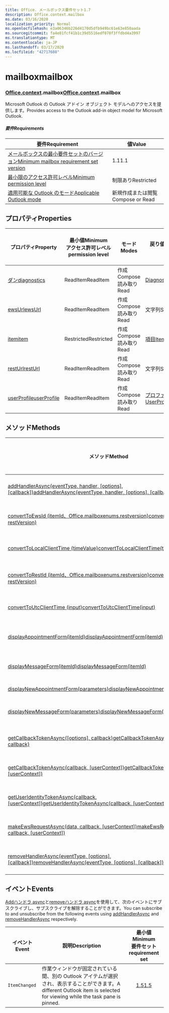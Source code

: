```yaml
---
title: Office. メールボックス要件セット1.7
description: Office.context.mailbox
ms.date: 03/16/2020
localization_priority: Normal
ms.openlocfilehash: e3a06346b226d4170d5dfb949bc61e63e850aada
ms.sourcegitcommit: fa4e81fcf41b1c39d5516edf078f3ffdbd4a3997
ms.translationtype: MT
ms.contentlocale: ja-JP
ms.lasthandoff: 03/17/2020
ms.locfileid: "42717608"
---
```

# <a name="mailbox"></a><span data-ttu-id="51413-103">mailbox</span><span class="sxs-lookup"><span data-stu-id="51413-103">mailbox</span></span>

### <a name="officecontextmailbox"></a><span data-ttu-id="51413-104">[Office](office.md)[.context](office.context.md).mailbox</span><span class="sxs-lookup"><span data-stu-id="51413-104">[Office](office.md)[.context](office.context.md).mailbox</span></span>

<span data-ttu-id="51413-105">Microsoft Outlook の Outlook アドイン オブジェクト モデルへのアクセスを提供します。</span><span class="sxs-lookup"><span data-stu-id="51413-105">Provides access to the Outlook add-in object model for Microsoft Outlook.</span></span>

##### <a name="requirements"></a><span data-ttu-id="51413-106">要件</span><span class="sxs-lookup"><span data-stu-id="51413-106">Requirements</span></span>

|<span data-ttu-id="51413-107">要件</span><span class="sxs-lookup"><span data-stu-id="51413-107">Requirement</span></span>| <span data-ttu-id="51413-108">値</span><span class="sxs-lookup"><span data-stu-id="51413-108">Value</span></span>|
|---|---|
|[<span data-ttu-id="51413-109">メールボックスの最小要件セットのバージョン</span><span class="sxs-lookup"><span data-stu-id="51413-109">Minimum mailbox requirement set version</span></span>](../../requirement-sets/outlook-api-requirement-sets.md)| <span data-ttu-id="51413-110">1.1</span><span class="sxs-lookup"><span data-stu-id="51413-110">1.1</span></span>|
|[<span data-ttu-id="51413-111">最小限のアクセス許可レベル</span><span class="sxs-lookup"><span data-stu-id="51413-111">Minimum permission level</span></span>](../../../outlook/understanding-outlook-add-in-permissions.md)| <span data-ttu-id="51413-112">制限あり</span><span class="sxs-lookup"><span data-stu-id="51413-112">Restricted</span></span>|
|[<span data-ttu-id="51413-113">適用可能な Outlook のモード</span><span class="sxs-lookup"><span data-stu-id="51413-113">Applicable Outlook mode</span></span>](../../../outlook/outlook-add-ins-overview.md#extension-points)| <span data-ttu-id="51413-114">新規作成または閲覧</span><span class="sxs-lookup"><span data-stu-id="51413-114">Compose or Read</span></span>|

## <a name="properties"></a><span data-ttu-id="51413-115">プロパティ</span><span class="sxs-lookup"><span data-stu-id="51413-115">Properties</span></span>

| <span data-ttu-id="51413-116">プロパティ</span><span class="sxs-lookup"><span data-stu-id="51413-116">Property</span></span> | <span data-ttu-id="51413-117">最小値</span><span class="sxs-lookup"><span data-stu-id="51413-117">Minimum</span></span><br><span data-ttu-id="51413-118">アクセス許可レベル</span><span class="sxs-lookup"><span data-stu-id="51413-118">permission level</span></span> | <span data-ttu-id="51413-119">モード</span><span class="sxs-lookup"><span data-stu-id="51413-119">Modes</span></span> | <span data-ttu-id="51413-120">戻り値の種類</span><span class="sxs-lookup"><span data-stu-id="51413-120">Return type</span></span> | <span data-ttu-id="51413-121">最小値</span><span class="sxs-lookup"><span data-stu-id="51413-121">Minimum</span></span><br><span data-ttu-id="51413-122">要件セット</span><span class="sxs-lookup"><span data-stu-id="51413-122">requirement set</span></span> |
|---|---|---|---|:---:|
| [<span data-ttu-id="51413-123">ダン</span><span class="sxs-lookup"><span data-stu-id="51413-123">diagnostics</span></span>](/javascript/api/outlook/office.mailbox?view=outlook-js-1.7#diagnostics) | <span data-ttu-id="51413-124">ReadItem</span><span class="sxs-lookup"><span data-stu-id="51413-124">ReadItem</span></span> | <span data-ttu-id="51413-125">作成</span><span class="sxs-lookup"><span data-stu-id="51413-125">Compose</span></span><br><span data-ttu-id="51413-126">読み取り</span><span class="sxs-lookup"><span data-stu-id="51413-126">Read</span></span> | [<span data-ttu-id="51413-127">Diagnostics</span><span class="sxs-lookup"><span data-stu-id="51413-127">Diagnostics</span></span>](/javascript/api/outlook/office.diagnostics?view=outlook-js-1.7) | [<span data-ttu-id="51413-128">1.1</span><span class="sxs-lookup"><span data-stu-id="51413-128">1.1</span></span>](../requirement-set-1.1/outlook-requirement-set-1.1.md) |
| [<span data-ttu-id="51413-129">ewsUrl</span><span class="sxs-lookup"><span data-stu-id="51413-129">ewsUrl</span></span>](/javascript/api/outlook/office.mailbox?view=outlook-js-1.7#ewsurl) | <span data-ttu-id="51413-130">ReadItem</span><span class="sxs-lookup"><span data-stu-id="51413-130">ReadItem</span></span> | <span data-ttu-id="51413-131">作成</span><span class="sxs-lookup"><span data-stu-id="51413-131">Compose</span></span><br><span data-ttu-id="51413-132">読み取り</span><span class="sxs-lookup"><span data-stu-id="51413-132">Read</span></span> | <span data-ttu-id="51413-133">文字列</span><span class="sxs-lookup"><span data-stu-id="51413-133">String</span></span> | [<span data-ttu-id="51413-134">1.1</span><span class="sxs-lookup"><span data-stu-id="51413-134">1.1</span></span>](../requirement-set-1.1/outlook-requirement-set-1.1.md) |
| [<span data-ttu-id="51413-135">item</span><span class="sxs-lookup"><span data-stu-id="51413-135">item</span></span>](office.context.mailbox.item.md) | <span data-ttu-id="51413-136">Restricted</span><span class="sxs-lookup"><span data-stu-id="51413-136">Restricted</span></span> | <span data-ttu-id="51413-137">作成</span><span class="sxs-lookup"><span data-stu-id="51413-137">Compose</span></span><br><span data-ttu-id="51413-138">読み取り</span><span class="sxs-lookup"><span data-stu-id="51413-138">Read</span></span> | [<span data-ttu-id="51413-139">項目</span><span class="sxs-lookup"><span data-stu-id="51413-139">Item</span></span>](/javascript/api/outlook/office.item?view=outlook-js-1.7) | [<span data-ttu-id="51413-140">1.1</span><span class="sxs-lookup"><span data-stu-id="51413-140">1.1</span></span>](../requirement-set-1.1/outlook-requirement-set-1.1.md) |
| [<span data-ttu-id="51413-141">restUrl</span><span class="sxs-lookup"><span data-stu-id="51413-141">restUrl</span></span>](/javascript/api/outlook/office.mailbox?view=outlook-js-1.7#resturl) | <span data-ttu-id="51413-142">ReadItem</span><span class="sxs-lookup"><span data-stu-id="51413-142">ReadItem</span></span> | <span data-ttu-id="51413-143">作成</span><span class="sxs-lookup"><span data-stu-id="51413-143">Compose</span></span><br><span data-ttu-id="51413-144">読み取り</span><span class="sxs-lookup"><span data-stu-id="51413-144">Read</span></span> | <span data-ttu-id="51413-145">文字列</span><span class="sxs-lookup"><span data-stu-id="51413-145">String</span></span> | [<span data-ttu-id="51413-146">1.5</span><span class="sxs-lookup"><span data-stu-id="51413-146">1.5</span></span>](../requirement-set-1.5/outlook-requirement-set-1.5.md) |
| [<span data-ttu-id="51413-147">userProfile</span><span class="sxs-lookup"><span data-stu-id="51413-147">userProfile</span></span>](/javascript/api/outlook/office.mailbox?view=outlook-js-1.7#userprofile) | <span data-ttu-id="51413-148">ReadItem</span><span class="sxs-lookup"><span data-stu-id="51413-148">ReadItem</span></span> | <span data-ttu-id="51413-149">作成</span><span class="sxs-lookup"><span data-stu-id="51413-149">Compose</span></span><br><span data-ttu-id="51413-150">読み取り</span><span class="sxs-lookup"><span data-stu-id="51413-150">Read</span></span> | [<span data-ttu-id="51413-151">プロファイル</span><span class="sxs-lookup"><span data-stu-id="51413-151">UserProfile</span></span>](/javascript/api/outlook/office.userprofile?view=outlook-js-1.7) | [<span data-ttu-id="51413-152">1.1</span><span class="sxs-lookup"><span data-stu-id="51413-152">1.1</span></span>](../requirement-set-1.1/outlook-requirement-set-1.1.md) |

## <a name="methods"></a><span data-ttu-id="51413-153">メソッド</span><span class="sxs-lookup"><span data-stu-id="51413-153">Methods</span></span>

| <span data-ttu-id="51413-154">メソッド</span><span class="sxs-lookup"><span data-stu-id="51413-154">Method</span></span> | <span data-ttu-id="51413-155">最小値</span><span class="sxs-lookup"><span data-stu-id="51413-155">Minimum</span></span><br><span data-ttu-id="51413-156">アクセス許可レベル</span><span class="sxs-lookup"><span data-stu-id="51413-156">permission level</span></span> | <span data-ttu-id="51413-157">モード</span><span class="sxs-lookup"><span data-stu-id="51413-157">Modes</span></span> | <span data-ttu-id="51413-158">最小値</span><span class="sxs-lookup"><span data-stu-id="51413-158">Minimum</span></span><br><span data-ttu-id="51413-159">要件セット</span><span class="sxs-lookup"><span data-stu-id="51413-159">requirement set</span></span> |
|---|---|---|:---:|
| <span data-ttu-id="51413-160">[addHandlerAsync(eventType, handler, [options], [callback])](/javascript/api/outlook/office.mailbox?view=outlook-js-1.7#addhandlerasync-eventtype--handler--options--callback-)</span><span class="sxs-lookup"><span data-stu-id="51413-160">[addHandlerAsync(eventType, handler, [options], [callback])](/javascript/api/outlook/office.mailbox?view=outlook-js-1.7#addhandlerasync-eventtype--handler--options--callback-)</span></span> | <span data-ttu-id="51413-161">ReadItem</span><span class="sxs-lookup"><span data-stu-id="51413-161">ReadItem</span></span> | <span data-ttu-id="51413-162">作成</span><span class="sxs-lookup"><span data-stu-id="51413-162">Compose</span></span><br><span data-ttu-id="51413-163">読み取り</span><span class="sxs-lookup"><span data-stu-id="51413-163">Read</span></span> | [<span data-ttu-id="51413-164">1.5</span><span class="sxs-lookup"><span data-stu-id="51413-164">1.5</span></span>](../requirement-set-1.5/outlook-requirement-set-1.5.md) |
| [<span data-ttu-id="51413-165">convertToEwsId (itemId、Office.mailboxenums.restversion)</span><span class="sxs-lookup"><span data-stu-id="51413-165">convertToEwsId(itemId, restVersion)</span></span>](/javascript/api/outlook/office.mailbox?view=outlook-js-1.7#converttoewsid-itemid--restversion-) | <span data-ttu-id="51413-166">Restricted</span><span class="sxs-lookup"><span data-stu-id="51413-166">Restricted</span></span> | <span data-ttu-id="51413-167">作成</span><span class="sxs-lookup"><span data-stu-id="51413-167">Compose</span></span><br><span data-ttu-id="51413-168">読み取り</span><span class="sxs-lookup"><span data-stu-id="51413-168">Read</span></span> | [<span data-ttu-id="51413-169">1.3</span><span class="sxs-lookup"><span data-stu-id="51413-169">1.3</span></span>](../requirement-set-1.3/outlook-requirement-set-1.3.md) |
| [<span data-ttu-id="51413-170">convertToLocalClientTime (timeValue)</span><span class="sxs-lookup"><span data-stu-id="51413-170">convertToLocalClientTime(timeValue)</span></span>](/javascript/api/outlook/office.mailbox?view=outlook-js-1.7#converttolocalclienttime-timevalue-) | <span data-ttu-id="51413-171">ReadItem</span><span class="sxs-lookup"><span data-stu-id="51413-171">ReadItem</span></span> | <span data-ttu-id="51413-172">作成</span><span class="sxs-lookup"><span data-stu-id="51413-172">Compose</span></span><br><span data-ttu-id="51413-173">読み取り</span><span class="sxs-lookup"><span data-stu-id="51413-173">Read</span></span> | [<span data-ttu-id="51413-174">1.1</span><span class="sxs-lookup"><span data-stu-id="51413-174">1.1</span></span>](../requirement-set-1.1/outlook-requirement-set-1.1.md) |
| [<span data-ttu-id="51413-175">convertToRestId (itemId、Office.mailboxenums.restversion)</span><span class="sxs-lookup"><span data-stu-id="51413-175">convertToRestId(itemId, restVersion)</span></span>](/javascript/api/outlook/office.mailbox?view=outlook-js-1.7#converttorestid-itemid--restversion-) | <span data-ttu-id="51413-176">Restricted</span><span class="sxs-lookup"><span data-stu-id="51413-176">Restricted</span></span> | <span data-ttu-id="51413-177">作成</span><span class="sxs-lookup"><span data-stu-id="51413-177">Compose</span></span><br><span data-ttu-id="51413-178">読み取り</span><span class="sxs-lookup"><span data-stu-id="51413-178">Read</span></span> | [<span data-ttu-id="51413-179">1.3</span><span class="sxs-lookup"><span data-stu-id="51413-179">1.3</span></span>](../requirement-set-1.3/outlook-requirement-set-1.3.md) |
| [<span data-ttu-id="51413-180">convertToUtcClientTime (input)</span><span class="sxs-lookup"><span data-stu-id="51413-180">convertToUtcClientTime(input)</span></span>](/javascript/api/outlook/office.mailbox?view=outlook-js-1.7#converttoutcclienttime-input-) | <span data-ttu-id="51413-181">ReadItem</span><span class="sxs-lookup"><span data-stu-id="51413-181">ReadItem</span></span> | <span data-ttu-id="51413-182">作成</span><span class="sxs-lookup"><span data-stu-id="51413-182">Compose</span></span><br><span data-ttu-id="51413-183">読み取り</span><span class="sxs-lookup"><span data-stu-id="51413-183">Read</span></span> | [<span data-ttu-id="51413-184">1.1</span><span class="sxs-lookup"><span data-stu-id="51413-184">1.1</span></span>](../requirement-set-1.1/outlook-requirement-set-1.1.md) |
| [<span data-ttu-id="51413-185">displayAppointmentForm(itemId)</span><span class="sxs-lookup"><span data-stu-id="51413-185">displayAppointmentForm(itemId)</span></span>](/javascript/api/outlook/office.mailbox?view=outlook-js-1.7#displayappointmentform-itemid-) | <span data-ttu-id="51413-186">ReadItem</span><span class="sxs-lookup"><span data-stu-id="51413-186">ReadItem</span></span> | <span data-ttu-id="51413-187">作成</span><span class="sxs-lookup"><span data-stu-id="51413-187">Compose</span></span><br><span data-ttu-id="51413-188">読み取り</span><span class="sxs-lookup"><span data-stu-id="51413-188">Read</span></span> | [<span data-ttu-id="51413-189">1.1</span><span class="sxs-lookup"><span data-stu-id="51413-189">1.1</span></span>](../requirement-set-1.1/outlook-requirement-set-1.1.md) |
| [<span data-ttu-id="51413-190">displayMessageForm(itemId)</span><span class="sxs-lookup"><span data-stu-id="51413-190">displayMessageForm(itemId)</span></span>](/javascript/api/outlook/office.mailbox?view=outlook-js-1.7#displaymessageform-itemid-) | <span data-ttu-id="51413-191">ReadItem</span><span class="sxs-lookup"><span data-stu-id="51413-191">ReadItem</span></span> | <span data-ttu-id="51413-192">作成</span><span class="sxs-lookup"><span data-stu-id="51413-192">Compose</span></span><br><span data-ttu-id="51413-193">読み取り</span><span class="sxs-lookup"><span data-stu-id="51413-193">Read</span></span> | [<span data-ttu-id="51413-194">1.1</span><span class="sxs-lookup"><span data-stu-id="51413-194">1.1</span></span>](../requirement-set-1.1/outlook-requirement-set-1.1.md) |
| [<span data-ttu-id="51413-195">displayNewAppointmentForm(parameters)</span><span class="sxs-lookup"><span data-stu-id="51413-195">displayNewAppointmentForm(parameters)</span></span>](/javascript/api/outlook/office.mailbox?view=outlook-js-1.7#displaynewappointmentform-parameters-) | <span data-ttu-id="51413-196">ReadItem</span><span class="sxs-lookup"><span data-stu-id="51413-196">ReadItem</span></span> | <span data-ttu-id="51413-197">読み取り</span><span class="sxs-lookup"><span data-stu-id="51413-197">Read</span></span> | [<span data-ttu-id="51413-198">1.1</span><span class="sxs-lookup"><span data-stu-id="51413-198">1.1</span></span>](../requirement-set-1.1/outlook-requirement-set-1.1.md) |
| [<span data-ttu-id="51413-199">displayNewMessageForm(parameters)</span><span class="sxs-lookup"><span data-stu-id="51413-199">displayNewMessageForm(parameters)</span></span>](/javascript/api/outlook/office.mailbox?view=outlook-js-1.7#displaynewmessageform-parameters-) | <span data-ttu-id="51413-200">ReadItem</span><span class="sxs-lookup"><span data-stu-id="51413-200">ReadItem</span></span> | <span data-ttu-id="51413-201">作成</span><span class="sxs-lookup"><span data-stu-id="51413-201">Compose</span></span><br><span data-ttu-id="51413-202">読み取り</span><span class="sxs-lookup"><span data-stu-id="51413-202">Read</span></span> | [<span data-ttu-id="51413-203">1.6</span><span class="sxs-lookup"><span data-stu-id="51413-203">1.6</span></span>](../requirement-set-1.6/outlook-requirement-set-1.6.md) |
| <span data-ttu-id="51413-204">[getCallbackTokenAsync([options], callback)](/javascript/api/outlook/office.mailbox?view=outlook-js-1.7#getcallbacktokenasync-options--callback-)</span><span class="sxs-lookup"><span data-stu-id="51413-204">[getCallbackTokenAsync([options], callback)](/javascript/api/outlook/office.mailbox?view=outlook-js-1.7#getcallbacktokenasync-options--callback-)</span></span> | <span data-ttu-id="51413-205">ReadItem</span><span class="sxs-lookup"><span data-stu-id="51413-205">ReadItem</span></span> | <span data-ttu-id="51413-206">作成</span><span class="sxs-lookup"><span data-stu-id="51413-206">Compose</span></span><br><span data-ttu-id="51413-207">読み取り</span><span class="sxs-lookup"><span data-stu-id="51413-207">Read</span></span> | [<span data-ttu-id="51413-208">1.5</span><span class="sxs-lookup"><span data-stu-id="51413-208">1.5</span></span>](../requirement-set-1.5/outlook-requirement-set-1.5.md) |
| <span data-ttu-id="51413-209">[getCallbackTokenAsync(callback, [userContext])](/javascript/api/outlook/office.mailbox?view=outlook-js-1.7#getcallbacktokenasync-callback--usercontext-)</span><span class="sxs-lookup"><span data-stu-id="51413-209">[getCallbackTokenAsync(callback, [userContext])](/javascript/api/outlook/office.mailbox?view=outlook-js-1.7#getcallbacktokenasync-callback--usercontext-)</span></span> | <span data-ttu-id="51413-210">ReadItem</span><span class="sxs-lookup"><span data-stu-id="51413-210">ReadItem</span></span> | <span data-ttu-id="51413-211">作成</span><span class="sxs-lookup"><span data-stu-id="51413-211">Compose</span></span><br><span data-ttu-id="51413-212">読み取り</span><span class="sxs-lookup"><span data-stu-id="51413-212">Read</span></span> | [<span data-ttu-id="51413-213">1.3</span><span class="sxs-lookup"><span data-stu-id="51413-213">1.3</span></span>](../requirement-set-1.3/outlook-requirement-set-1.3.md)<br>[<span data-ttu-id="51413-214">1.1</span><span class="sxs-lookup"><span data-stu-id="51413-214">1.1</span></span>](../requirement-set-1.1/outlook-requirement-set-1.1.md) |
| <span data-ttu-id="51413-215">[getUserIdentityTokenAsync(callback, [userContext])](/javascript/api/outlook/office.mailbox?view=outlook-js-1.7#getuseridentitytokenasync-callback--usercontext-)</span><span class="sxs-lookup"><span data-stu-id="51413-215">[getUserIdentityTokenAsync(callback, [userContext])](/javascript/api/outlook/office.mailbox?view=outlook-js-1.7#getuseridentitytokenasync-callback--usercontext-)</span></span> | <span data-ttu-id="51413-216">ReadItem</span><span class="sxs-lookup"><span data-stu-id="51413-216">ReadItem</span></span> | <span data-ttu-id="51413-217">作成</span><span class="sxs-lookup"><span data-stu-id="51413-217">Compose</span></span><br><span data-ttu-id="51413-218">読み取り</span><span class="sxs-lookup"><span data-stu-id="51413-218">Read</span></span> | [<span data-ttu-id="51413-219">1.1</span><span class="sxs-lookup"><span data-stu-id="51413-219">1.1</span></span>](../requirement-set-1.1/outlook-requirement-set-1.1.md) |
| <span data-ttu-id="51413-220">[makeEwsRequestAsync(data, callback, [userContext])](/javascript/api/outlook/office.mailbox?view=outlook-js-1.7#makeewsrequestasync-data--callback--usercontext-)</span><span class="sxs-lookup"><span data-stu-id="51413-220">[makeEwsRequestAsync(data, callback, [userContext])](/javascript/api/outlook/office.mailbox?view=outlook-js-1.7#makeewsrequestasync-data--callback--usercontext-)</span></span> | <span data-ttu-id="51413-221">ReadWriteMailbox</span><span class="sxs-lookup"><span data-stu-id="51413-221">ReadWriteMailbox</span></span> | <span data-ttu-id="51413-222">作成</span><span class="sxs-lookup"><span data-stu-id="51413-222">Compose</span></span><br><span data-ttu-id="51413-223">読み取り</span><span class="sxs-lookup"><span data-stu-id="51413-223">Read</span></span> | [<span data-ttu-id="51413-224">1.1</span><span class="sxs-lookup"><span data-stu-id="51413-224">1.1</span></span>](../requirement-set-1.1/outlook-requirement-set-1.1.md) |
| <span data-ttu-id="51413-225">[removeHandlerAsync(eventType, [options], [callback])](/javascript/api/outlook/office.mailbox?view=outlook-js-1.7#removehandlerasync-eventtype--options--callback-)</span><span class="sxs-lookup"><span data-stu-id="51413-225">[removeHandlerAsync(eventType, [options], [callback])](/javascript/api/outlook/office.mailbox?view=outlook-js-1.7#removehandlerasync-eventtype--options--callback-)</span></span> | <span data-ttu-id="51413-226">ReadItem</span><span class="sxs-lookup"><span data-stu-id="51413-226">ReadItem</span></span> | <span data-ttu-id="51413-227">作成</span><span class="sxs-lookup"><span data-stu-id="51413-227">Compose</span></span><br><span data-ttu-id="51413-228">読み取り</span><span class="sxs-lookup"><span data-stu-id="51413-228">Read</span></span> | [<span data-ttu-id="51413-229">1.5</span><span class="sxs-lookup"><span data-stu-id="51413-229">1.5</span></span>](../requirement-set-1.5/outlook-requirement-set-1.5.md) |

## <a name="events"></a><span data-ttu-id="51413-230">イベント</span><span class="sxs-lookup"><span data-stu-id="51413-230">Events</span></span>

<span data-ttu-id="51413-231">[Addハンドラ async](/javascript/api/outlook/office.mailbox?view=outlook-js-1.7#addhandlerasync-eventtype--handler--options--callback-)と[removeハンドラ async](/javascript/api/outlook/office.mailbox?view=outlook-js-1.7#removehandlerasync-eventtype--options--callback-)を使用して、次のイベントにサブスクライブし、サブスクライブを解除することができます。</span><span class="sxs-lookup"><span data-stu-id="51413-231">You can subscribe to and unsubscribe from the following events using [addHandlerAsync](/javascript/api/outlook/office.mailbox?view=outlook-js-1.7#addhandlerasync-eventtype--handler--options--callback-) and [removeHandlerAsync](/javascript/api/outlook/office.mailbox?view=outlook-js-1.7#removehandlerasync-eventtype--options--callback-) respectively.</span></span>

| <span data-ttu-id="51413-232">イベント</span><span class="sxs-lookup"><span data-stu-id="51413-232">Event</span></span> | <span data-ttu-id="51413-233">説明</span><span class="sxs-lookup"><span data-stu-id="51413-233">Description</span></span> | <span data-ttu-id="51413-234">最小値</span><span class="sxs-lookup"><span data-stu-id="51413-234">Minimum</span></span><br><span data-ttu-id="51413-235">要件セット</span><span class="sxs-lookup"><span data-stu-id="51413-235">requirement set</span></span> |
|---|---|:---:|
|`ItemChanged`| <span data-ttu-id="51413-236">作業ウィンドウが固定されている間、別の Outlook アイテムが選択され、表示することができます。</span><span class="sxs-lookup"><span data-stu-id="51413-236">A different Outlook item is selected for viewing while the task pane is pinned.</span></span> | [<span data-ttu-id="51413-237">1.5</span><span class="sxs-lookup"><span data-stu-id="51413-237">1.5</span></span>](../requirement-set-1.5/outlook-requirement-set-1.5.md) |
